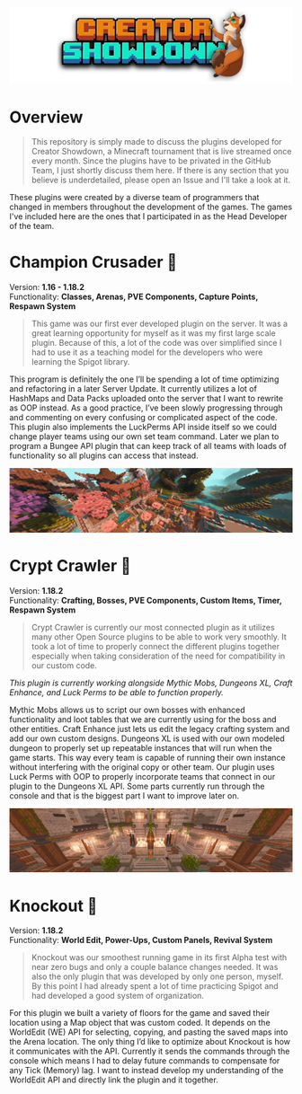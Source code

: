 ![Creator Showdown Logo](/Images/logo.png)
# Overview

> This repository is simply made to discuss the plugins developed for Creator Showdown, a Minecraft tournament that is live streamed once every month. Since the plugins have to be privated in the GitHub Team, I just shortly discuss them here. If there is any section that you believe is underdetailed, please open an Issue and I'll take a look at it.

These plugins were created by a diverse team of programmers that changed in members throughout the development of the games. The games I've included here are the ones that I participated in as the Head Developer of the team. 

# Champion Crusader 🏰
Version: **1.16 - 1.18.2**\
Functionality: **Classes, Arenas, PVE Components, Capture Points, Respawn System**
> This game was our first ever developed plugin on the server. It was a great learning opportunity for myself as it was my first large scale plugin. Because of this, a lot of the code was over simplified since I had to use it as a teaching model for the developers who were learning the Spigot library. 

This program is definitely the one I’ll be spending a lot of time optimizing and refactoring in a later Server Update. It currently utilizes a lot of HashMaps and Data Packs uploaded onto the server that I want to rewrite as OOP instead. As a good practice, I’ve been slowly progressing through and commenting on every confusing or complicated aspect of the code. This plugin also implements the LuckPerms API inside itself so we could change player teams using our own set team command. Later we plan to program a Bungee API plugin that can keep track of all teams with loads of functionality so all plugins can access that instead.

![Champion Crusader](/Images/champ.png)

# Crypt Crawler 🔦
Version: **1.18.2**\
Functionality: **Crafting, Bosses, PVE Components, Custom Items, Timer, Respawn System**
> Crypt Crawler is currently our most connected plugin as it utilizes many other Open Source plugins to be able to work very smoothly. It took a lot of time to properly connect the different plugins together especially when taking consideration of the need for compatibility in our custom code.

*This plugin is currently working alongside Mythic Mobs, Dungeons XL, Craft Enhance, and Luck Perms to be able to function properly.*

Mythic Mobs allows us to script our own bosses with enhanced functionality and loot tables that we are currently using for the boss and other entities. Craft Enhance just lets us edit the legacy crafting system and add our own custom designs. Dungeons XL is used with our own modeled dungeon to properly set up repeatable instances that will run when the game starts. This way every team is capable of running their own instance without interfering with the original copy or other team. Our plugin uses Luck Perms with OOP to properly incorporate teams that connect in our plugin to the Dungeons XL API. Some parts currently run through the console and that is the biggest part I want to improve later on. 

![Crypt Crawler](/Images/cryptcrawler.png)

# Knockout 🥊
Version: **1.18.2**\
Functionality: **World Edit, Power-Ups, Custom Panels, Revival System**
> Knockout was our smoothest running game in its first Alpha test with near zero bugs and only a couple balance changes needed. It was also the only plugin that was developed by only one person, myself. By this point I had already spent a lot of time practicing Spigot and had developed a good system of organization.

For this plugin we built a variety of floors for the game and saved their location using a Map object that was custom coded. It depends on the WorldEdit (WE) API for selecting, copying, and pasting the saved maps into the Arena location. The only thing I’d like to optimize about Knockout is how it communicates with the API. Currently it sends the commands through the console which means I had to delay future commands to compensate for any Tick (Memory) lag. I want to instead develop my understanding of the WorldEdit API and directly link the plugin and it together.
